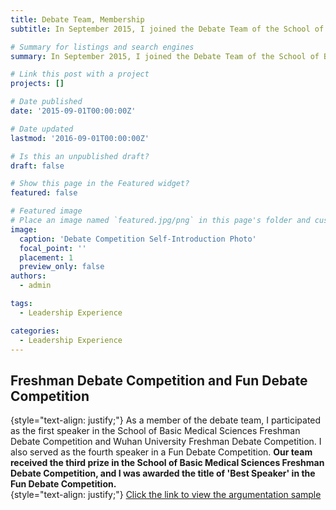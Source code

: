 ```yaml
---
title: Debate Team, Membership
subtitle: In September 2015, I joined the Debate Team of the School of Basic Medical Sciences at Wuhan University.

# Summary for listings and search engines
summary: In September 2015, I joined the Debate Team of the School of Basic Medical Sciences at Wuhan University.

# Link this post with a project
projects: []

# Date published
date: '2015-09-01T00:00:00Z'

# Date updated
lastmod: '2016-09-01T00:00:00Z'

# Is this an unpublished draft?
draft: false

# Show this page in the Featured widget?
featured: false

# Featured image
# Place an image named `featured.jpg/png` in this page's folder and customize its options here.
image:
  caption: 'Debate Competition Self-Introduction Photo'
  focal_point: ''
  placement: 1
  preview_only: false
authors:
  - admin

tags:
  - Leadership Experience

categories:
  - Leadership Experience
---
```


## Freshman Debate Competition and Fun Debate Competition  
{style="text-align: justify;"}
As a member of the debate team, I participated as the first speaker in the School of Basic Medical Sciences Freshman Debate Competition and Wuhan University Freshman Debate Competition. I also served as the fourth speaker in a Fun Debate Competition. **Our team received the third prize in the School of Basic Medical Sciences Freshman Debate Competition, and I was awarded the title of 'Best Speaker' in the Fun Debate Competition.**  
{style="text-align: justify;"}
[Click the link to view the argumentation sample](File:///E:/Hugo/academic-CV-new/static/uploads/The-attachment-to-possession-is-the-existential-tragedy-of-human-life.pdf)

